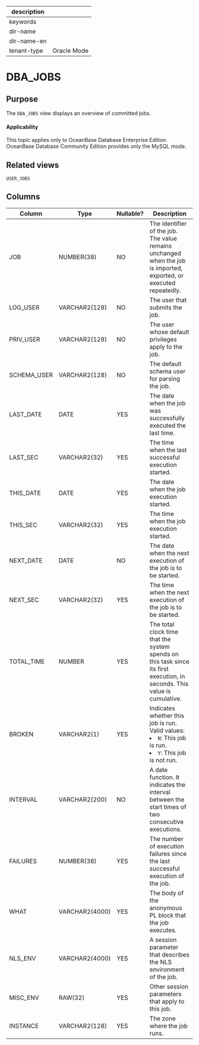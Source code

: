 |description||
|---|---|
|keywords||
|dir-name||
|dir-name-en||
|tenant-type|Oracle Mode|

# DBA_JOBS

## Purpose

The `DBA_JOBS` view displays an overview of committed jobs.

  <main id="notice" >
    <h4>Applicability</h4>
    <p>This topic applies only to OceanBase Database Enterprise Edition. OceanBase Database Community Edition provides only the MySQL mode. </p>
  </main>

## Related views

`USER_JOBS`

## Columns

| **Column** | **Type** | **Nullable?** | **Description** |
|-------------|----------------|----------------|-------------------------------------------------------------------------------------------------------------------------------------------|
| JOB | NUMBER(38) | NO | The identifier of the job.  The value remains unchanged when the job is imported, exported, or executed repeatedly.  |
| LOG_USER | VARCHAR2(128) | NO | The user that submits the job.  |
| PRIV_USER | VARCHAR2(128) | NO | The user whose default privileges apply to the job.  |
| SCHEMA_USER | VARCHAR2(128) | NO | The default schema user for parsing the job.  |
| LAST_DATE | DATE | YES | The date when the job was successfully executed the last time.  |
| LAST_SEC | VARCHAR2(32) | YES | The time when the last successful execution started.  |
| THIS_DATE | DATE | YES | The date when the job execution started.  |
| THIS_SEC | VARCHAR2(32) | YES | The time when the job execution started.  |
| NEXT_DATE | DATE | NO | The date when the next execution of the job is to be started.  |
| NEXT_SEC | VARCHAR2(32) | YES | The time when the next execution of the job is to be started.  |
| TOTAL_TIME | NUMBER | YES | The total clock time that the system spends on this task since its first execution, in seconds. This value is cumulative.  |
| BROKEN | VARCHAR2(1) | YES | Indicates whether this job is run. Valid values: <li> `N`: This job is run.   <li> `Y`: This job is not run. |
| INTERVAL | VARCHAR2(200) | NO | A date function. It indicates the interval between the start times of two consecutive executions.  |
| FAILURES | NUMBER(38) | YES | The number of execution failures since the last successful execution of the job.  |
| WHAT | VARCHAR2(4000) | YES | The body of the anonymous PL block that the job executes.  |
| NLS_ENV | VARCHAR2(4000) | YES | A session parameter that describes the NLS environment of the job.  |
| MISC_ENV | RAW(32) | YES | Other session parameters that apply to this job.  |
| INSTANCE | VARCHAR2(128) | YES | The zone where the job runs.  |
